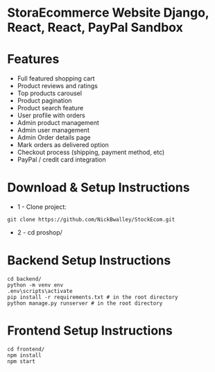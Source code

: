 # StoraEcommerce Website Django, React, React, PayPal Sandbox

# Features

- Full featured shopping cart
- Product reviews and ratings
- Top products carousel
- Product pagination
- Product search feature
- User profile with orders
- Admin product management
- Admin user management
- Admin Order details page
- Mark orders as delivered option
- Checkout process (shipping, payment method, etc)
- PayPal / credit card integration

# Download & Setup Instructions

- 1 - Clone project:

```
git clone https://github.com/NickBwalley/StockEcom.git
```

- 2 - cd proshop/

# Backend Setup Instructions

```
cd backend/
python -m venv env
.env\scripts\activate
pip install -r requirements.txt # in the root directory
python manage.py runserver # in the root directory
```

# Frontend Setup Instructions

```
cd frontend/
npm install
npm start
```
